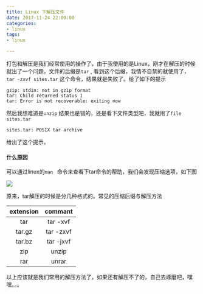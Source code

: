 ```yaml
---
title: Linux 下解压文件
date: 2017-11-24 22:00:00
categories:
- linux
tags:
- linux

---
```


打包和解压是我们经常使用的操作了，由于我使用的是Linux，刚才在解压的时候就出了一个问题，文件的后缀是`tar`  , 看到这个后缀，我情不自禁的就使用了， `tar -zxvf sites.tar`  这个命令，结果就是失败了。给了如下的提示

```shell
gzip: stdin: not in gzip format
tar: Child returned status 1
tar: Error is not recoverable: exiting now
```

然后我想难道是`unzip`  结果也是错的，还是看下文件类型吧，我就用了`file sites.tar`

```
sites.tar: POSIX tar archive
```

给出了这个提示。



#### 什么原因

可以通过linux的`man ` 命令来查看下tar命令的帮助，我们会发现压缩选项，如下图

![](http://ww1.sinaimg.cn/large/9adc532aly1fltjgw1b3aj210i0fq424.jpg)

原来，tar解压的时候是分几种格式的。常见的压缩后缀与解压方法

| extension |  commant  |
| :-------: | :-------: |
|    tar    | tar -xvf  |
|  tar.gz   | tar -zxvf |
|  tar.bz   | tar -jxvf |
|    zip    |   unzip   |
|    rar    |   unrar   |

以上应该就是我们常用的解压方法了，如果还有解压不了的，自己去琢磨吧，嘿嘿。。。